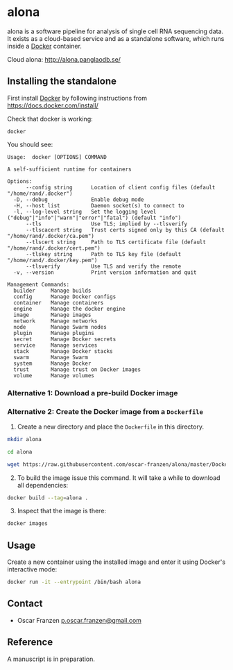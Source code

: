 # alona
alona is a software pipeline for analysis of single cell RNA sequencing data. It exists as a cloud-based service and as a standalone software, which runs inside a [Docker](https://en.wikipedia.org/wiki/Docker_(software)) container.

Cloud alona: http://alona.panglaodb.se/

## Installing the standalone
First install [Docker](https://en.wikipedia.org/wiki/Docker_(software)) by following instructions from https://docs.docker.com/install/

Check that docker is working:

```
docker
```

You should see:
```
Usage:	docker [OPTIONS] COMMAND

A self-sufficient runtime for containers

Options:
      --config string      Location of client config files (default "/home/rand/.docker")
  -D, --debug              Enable debug mode
  -H, --host list          Daemon socket(s) to connect to
  -l, --log-level string   Set the logging level ("debug"|"info"|"warn"|"error"|"fatal") (default "info")
      --tls                Use TLS; implied by --tlsverify
      --tlscacert string   Trust certs signed only by this CA (default "/home/rand/.docker/ca.pem")
      --tlscert string     Path to TLS certificate file (default "/home/rand/.docker/cert.pem")
      --tlskey string      Path to TLS key file (default "/home/rand/.docker/key.pem")
      --tlsverify          Use TLS and verify the remote
  -v, --version            Print version information and quit

Management Commands:
  builder     Manage builds
  config      Manage Docker configs
  container   Manage containers
  engine      Manage the docker engine
  image       Manage images
  network     Manage networks
  node        Manage Swarm nodes
  plugin      Manage plugins
  secret      Manage Docker secrets
  service     Manage services
  stack       Manage Docker stacks
  swarm       Manage Swarm
  system      Manage Docker
  trust       Manage trust on Docker images
  volume      Manage volumes
```

### Alternative 1: Download a pre-build Docker image

### Alternative 2: Create the Docker image from a `Dockerfile`
1. Create a new directory and place the `Dockerfile` in this directory.

```bash
mkdir alona

cd alona

wget https://raw.githubusercontent.com/oscar-franzen/alona/master/Dockerfile
```

2. To build the image issue this command. It will take a while to download all dependencies:

```bash
docker build --tag=alona .
```

3. Inspect that the image is there:
```bash
docker images
```

## Usage
Create a new container using the installed image and enter it using Docker's interactive mode:
```bash
docker run -it --entrypoint /bin/bash alona
```

## Contact
* Oscar Franzen <p.oscar.franzen@gmail.com>

## Reference
A manuscript is in preparation.
